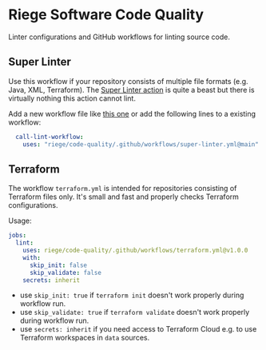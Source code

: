 # Riege Software Code Quality

Linter configurations and GitHub workflows for linting source code.

## Super Linter

Use this workflow if your repository consists of multiple file formats (e.g. Java, XML, Terraform). The [Super Linter action](https://github.com/github/super-linter) is quite a beast but there is virtually nothing this action cannot lint.

Add a new workflow file like [this one](.github/workflows/lint.yml) or add the following lines to a existing workflow:

```yaml
  call-lint-workflow:
    uses: "riege/code-quality/.github/workflows/super-linter.yml@main"
```

## Terraform

The workflow `terraform.yml` is intended for repositories consisting of Terraform files only. It's small and fast and properly checks Terraform configurations.

Usage:

```yaml
jobs:
  lint:
    uses: riege/code-quality/.github/workflows/terraform.yml@v1.0.0
    with:
      skip_init: false
      skip_validate: false
    secrets: inherit
```

- use `skip_init: true` if `terraform init` doesn't work properly during workflow run.
- use `skip_validate: true` if `terraform validate` doesn't work properly during workflow run.
- use `secrets: inherit` if you need access to Terraform Cloud e.g. to use Terraform workspaces in `data` sources.
